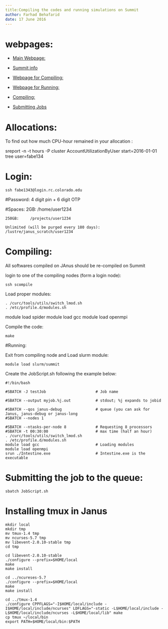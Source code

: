 ```yaml
---
title:Compiling the codes and running simulations on Summit
author: Farhad Behafarid
date: 17 June 2016
---
```


# webpages:	

* [Main Webpage:](https://www.rc.colorado.edu/support/getting-started.html)

* [Summit info](https://www.rc.colorado.edu/support/getting-started.html)

* [Webpage for Compiling:](https://www.rc.colorado.edu/support/user-guide/software-compilation.html)

* [Webpage for Running:](https://www.rc.colorado.edu/support/user-guide/batch-queueing.html)

* [Compiling:](https://www.rc.colorado.edu/support/user-guide/software-compilation.html)

* [Submitting Jobs](https://www.rc.colorado.edu/support/user-guide/batch-queueing.html)

# Allocations:
To find out how much CPU-hour remained in your allocation :

  sreport -n -t hours -P cluster AccountUtilizationByUser start=2016-01-01 tree user=fabe134

# Login:	
	ssh fabe1343@login.rc.colorado.edu 

#Password:
	4 digit pin + 6 digit OTP

#Spaces:
	2GB:       /home/user1234 

	250GB:     /projects/user1234
  
	Unlimited (will be purged every 180 days):    /lustre/janus_scratch/user1234

# Compiling: 	
All softwares compiled on JAnus should be re-compiled on Summit

login to one of the compiling nodes (form a login node):	

	ssh scompile

Load proper modules:

	. /curc/tools/utils/switch_lmod.sh
	. /etc/profile.d/modules.sh
  module load spider
	module load gcc
	module load openmpi

Compile the code:
      
	make


#Running:

Exit from compiling node and Load slurm module:

	module load slurm/summit


Create the JobScript.sh following the example below:

	#!/bin/bash                                                               
	#SBATCH -J testJob                      # Job name                                     
	#SBATCH --output myjob.%j.out           # stdout; %j expands to jobid                 
	#SBATCH --qos janus-debug               # queue (you can ask for Janus, janus-debug or janus-long
	#SBATCH --nodes 1                                                             
	#SBATCH --ntasks-per-node 8             # Requesting 8 processors 
	#SBATCH -t 00:30:00                     # max time (half an hour) 
	. /curc/tools/utils/switch_lmod.sh
	. /etc/profile.d/modules.sh
	module load gcc                         # Loading modules
	module load openmpi
	srun ./Intestine.exe                    # Intestine.exe is the executable



# Submitting the job to the queue:

	sbatch JobScript.sh

# Installing tmux in Janus
	mkdir local
	mkdir tmp
	mv tmux-1.4 tmp
	mv ncurses-5.7 tmp
	mv libevent-2.0.10-stable tmp
	cd tmp

	cd libevent-2.0.10-stable
	./configure --prefix=$HOME/local
	make
	make install

	cd ../ncureses-5.7
	./configure --prefix=$HOME/local
	make
	make install

	cd ../tmux-1.4
	./configure CPPFLAGS="-I$HOME/local/include -I$HOME/local/include/ncurses" LDFLAGS="-static -L$HOME/local/include -L$HOME/local/include/ncurses -L$HOME/local/lib" make
	cp tmux ~/local/bin
	export PATH=$HOME/local/bin:$PATH	


